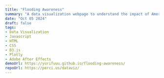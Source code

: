 ```yaml
---
title: "Flooding Awareness"
summary: "A data visualization webpage to understand the impact of America’s most frequent natural disaster"
date: "Oct 05 2024"
draft: false
tags:
- Data Visualization
- Javascript
- HTML
- CSS
- D3.js
- Plotly
- Adobe After Effects
demoUrl: https://yurifuuu.github.io/flooding-awareness/
repoUrl: https://perci.us/dataviz/
---
```


<!-- ![cover](./p1.jpg) -->